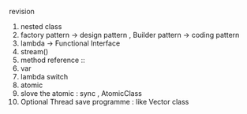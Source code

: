 revision
1. nested class
2. factory pattern -> design pattern  , Builder pattern -> coding pattern
3. lambda -> Functional Interface
4. stream()
5. method reference ::
6. var
7. lambda switch
8. atomic
9. slove the atomic : sync , AtomicClass
10. Optional
Thread save programme : like Vector class 
